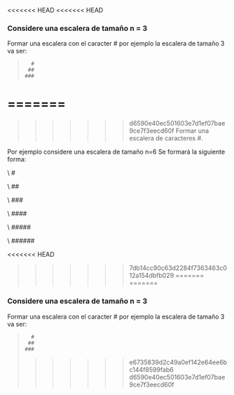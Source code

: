 <<<<<<< HEAD
<<<<<<< HEAD
### Considere una escalera de tamaño n = 3

Formar una escalera con el caracter # por ejemplo la escalera de tamaño 3 va ser:

>
>       #
>      ##
>     ###
=======
=======
>>>>>>> d6590e40ec501603e7d1ef07bae9ce7f3eecd60f
Formar una escalera de caracteres #. 

Por ejemplo considere una escalera de tamaño n=6
Se formará la siguiente forma:

\      #

\     ##

\    ###

\   ####

\  #####

\ ######

<<<<<<< HEAD
>>>>>>> 7db14cc90c63d2284f7363463c012a154dbfb029
=======
=======
### Considere una escalera de tamaño n = 3

Formar una escalera con el caracter # por ejemplo la escalera de tamaño 3 va ser:

>
>       #
>      ##
>     ###
>>>>>>> e6735839d2c49a0ef142e64ee6bc144f8599fab6
>>>>>>> d6590e40ec501603e7d1ef07bae9ce7f3eecd60f
